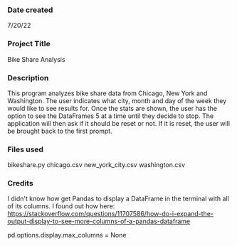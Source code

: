 ### Date created
7/20/22

### Project Title
Bike Share Analysis

### Description
This program analyzes bike share data from Chicago, New York and Washington.
The user indicates what city, month and day of the week they would like to see
results for. Once the stats are shown, the user has the option to see the DataFrames 5 at a time until they decide to stop. The application will then ask if it should be reset or not. If it is reset, the user will be brought back to the first prompt.

### Files used
bikeshare.py
chicago.csv
new_york_city.csv
washington.csv

### Credits
I didn't know how get Pandas to display a DataFrame in the terminal with all of its columns. I found out how here:
https://stackoverflow.com/questions/11707586/how-do-i-expand-the-output-display-to-see-more-columns-of-a-pandas-dataframe

pd.options.display.max_columns = None

